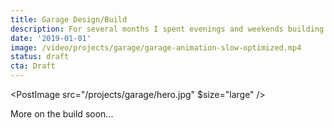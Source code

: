 ```yaml
---
title: Garage Design/Build
description: For several months I spent evenings and weekends building a garage, learning framing and finishing carpentry as I went. The structure is clad in continuous vertical planks of western red cedar, and features a concealed flush-mount door that is automated with HomeKit.
date: '2019-01-01'
image: /video/projects/garage/garage-animation-slow-optimized.mp4
status: draft
cta: Draft
---
```


<!-- In the summer of 2019, I designed and built a garage.

> How hard can it be...

I thought, having never before framed or built any structure of consequence.

<PostImage src="projects/garage/hammer.gif" />

> How hard can I make it...

[Is how it felt.](https://twitter.com/bradcerasani/status/1327043753593417735) -->

<PostImage src="/projects/garage/hero.jpg" $size="large" />

<p></p>

More on the build soon...

<!-- The garage is clad in full-length vertical cedar planks, fastened to a rain screen I made with fluted coroplast. The rain screen allows ventilation on the back side of the cedar, and reduces surface contact by ~90%. This helps prevent moisture from becoming trapped between it and the building wrap, which should increase its life considerably.

A traditional soffit wasn't possible due to the lack of roof overhang, so on the sides, the top of the rain screen transitions to intake ventilation running perpendicular to the siding. Intake surface area is balanced to the ridge venting, and covered with coarse black mesh to prevent insects from entering.

<PostImage src="projects/garage/IMG_5165.jpg" caption="Rain screen transition to perpendicular soffit detail" />

For the garage door, I imported one-piece door hardware from California and designed an aluminum subframe that I sent to a local fabricator. I had to rent a 22' U-Haul to pick it up.

<PostImage src="projects/garage/0S7A8334.jpg" $size="large" caption="All corners mitred and glued. Door handle and deadbolt (barely) visible to the lower right third of the frame" />

Every corner is mitred -->
